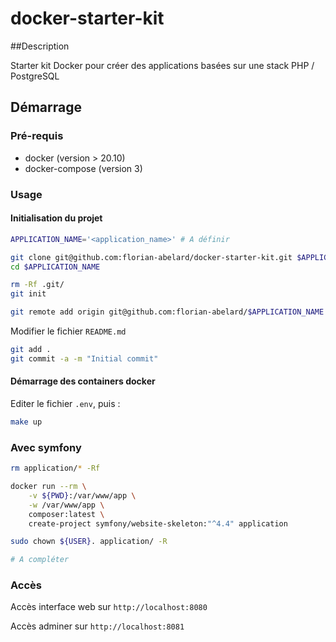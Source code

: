 # docker-starter-kit

##Description 

Starter kit Docker pour créer des applications basées sur une stack PHP / PostgreSQL

## Démarrage

### Pré-requis

* docker (version > 20.10)
* docker-compose (version 3)

### Usage

#### Initialisation du projet

```bash
APPLICATION_NAME='<application_name>' # A définir

git clone git@github.com:florian-abelard/docker-starter-kit.git $APPLICATION_NAME
cd $APPLICATION_NAME

rm -Rf .git/
git init

git remote add origin git@github.com:florian-abelard/$APPLICATION_NAME.git
```

Modifier le fichier `README.md`

```bash
git add .
git commit -a -m "Initial commit"
```

#### Démarrage des containers docker

Editer le fichier `.env`, puis : 
```bash
make up
```

### Avec symfony

```bash
rm application/* -Rf

docker run --rm \
    -v ${PWD}:/var/www/app \
    -w /var/www/app \
    composer:latest \
    create-project symfony/website-skeleton:"^4.4" application

sudo chown ${USER}. application/ -R 

# A compléter
```

### Accès

Accès interface web sur `http://localhost:8080`

Accès adminer sur `http://localhost:8081`
